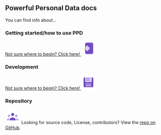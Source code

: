 <link rel="stylesheet" href="../assets/stylesheet.css">

## Powerful Personal Data docs


You can find info about...

<div id="menu">

<!-- Getting started -->
<div>

### Getting started/how to use PPD
<a href="getting-started">

Not sure where to begin? Click here!
![App icon](../assets/icons/Entrance-Duotone.svg) 
</a>
</div>

<!-- Development -->
<div>

### Development
<a href="development/">

Not sure where to begin? Click here!
![App icon](../assets/icons/Diskette-Duotone.svg) 
</a>
</div>

<!-- Repository -->
<div>

### Repository
![App icon](../assets/icons/Group-Duotone.svg) 
Looking for source code, License, contributors? View the [repo on GitHub](https://github.com/osoc22/project-idlab).
</div>

</div>